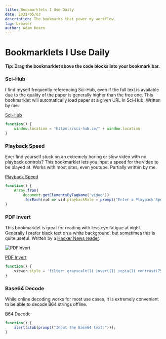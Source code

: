 ```yaml
---
title: Bookmarklets I Use Daily
date: 2021/05/03
description: The bookmarks that power my workflow.
tag: browser
author: Adam Hearn
---
```

# Bookmarklets I Use Daily

**Tip: Drag the bookmarklet above the code blocks into your bookmark bar.**

### Sci-Hub

I find myself frequently referencing Sci-Hub, even if the full text is available due to the quality of the paper is generally higher than the free one. This bookmarklet will automatically load paper at a given URL in Sci-Hub. Written by me.

<a href="javascript:(function(){window.location=&quot;https://sci-hub.se/&quot;+window.location})()" title="Sci-Hub Bookmark">Sci-Hub</a>

```javascript
function() {
    window.location = "https://sci-hub.se/" + window.location;
}
```



### Playback Speed

Ever find yourself stuck on an extremely boring or slow  video with no playback controls? This bookmarklet lets you input a speed for the video to be played at. Works with most sites, even youtube. Partially written by me.

<a href="javascript:(function(){Array.from(document.getElementsByTagName(&apos;video&apos;)).forEach(vid=&gt;vid.playbackRate=prompt(&quot;Enter a Playback Speed&quot;))})()" title="Playback Speed Bookmark">Playback Speed</a>

```javascript
function() {
    Array.from(
        document.getElementsByTagName('video'))
        .forEach(vid => vid.playbackRate = prompt("Enter a Playback Speed"));
}
```



### PDF Invert

This bookmarklet is great for reading with less eye fatigue at night. Generally I prefer black text on a white background, but sometimes this is quite useful. Written by a [Hacker News reader](https://news.ycombinator.com/item?id=25180600).

![PDFInvert](/images/1/PDFInvert.png)

<a href="javascript:(function(){viewer.style=&apos;filter: grayscale(1) invert(1) sepia(1) contrast(75%)&apos;})()" title="PDF Inversion Bookmark">PDF Invert</a>

```javascript
function() {
    viewer.style = 'filter: grayscale(1) invert(1) sepia(1) contrast(75%)';
}
```



### Base64 Decode

While online decoding works for most use cases, it is extremely convenient to be able to decode B64 strings offline.

<a href="javascript:(function(){alert(atob(prompt(&quot;Input the Base64 text:&quot;)))})()" title="Base64 Decoder">B64 Decode</a>

```javascript
function() {
    alert(atob(prompt("Input the Base64 text:")));
}
```

